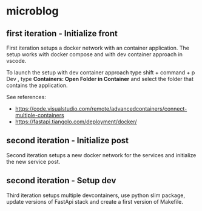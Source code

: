 # microblog

## first iteration - Initialize front
First iteration setups a docker network with an container application. The setup works with docker compose and with dev container approach in vscode.

To launch the setup with dev container approach type shift + command + p Dev , type **Containers: Open Folder in Container** and select the folder that contains the application.

See references:
- https://code.visualstudio.com/remote/advancedcontainers/connect-multiple-containers
- https://fastapi.tiangolo.com/deployment/docker/

## second iteration - Initialize post
Second iteration setups a new docker network for the services and initialize the new service post. 

## second iteration - Setup dev
Third iteration setups multiple devcontainers, use python slim package, update versions of FastApi stack and create a first version of Makefile.